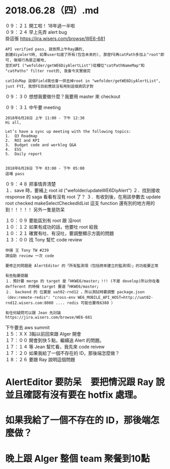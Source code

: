 # 2018.06.28（四）.md

０９：２１ 開工啦！ 18年過一半啦  
０９：２４ 早上先弄 alert bug  
掛這張 https://jira.wisers.com/browse/WE6-681  
```
API verified pass, 就依照上午Ray講的, 
創建diyalert時, 如果user勾選了所有(包含未來的), 那麼FE再catPath多加上"root"即可, 後端行為是正確地, 
至於API ("wefolder/getWE6DiyAlertList")從欄位"catPathNameMap"和 "catPaths" filter root的, 我會今天實做完

catIdsMap 這個field我也會一併去掉root in "wefolder/getWE6DiyAlertList", just FYI, 我想FE目前應該沒有用到這個資訊才對
```
０９：３０ 想想我要做什麼？我要用 master 來 checkout  


０９：３１ 中午要 meeting  
```
2018年6月28日 上午 11:00 - 下午 12:30
Hi all,

Let’s have a sync up meeting with the following topics:
1.	Q3 Roadmap
2.	ROI and KPI
3.	Budget code and worklog Q&A
4.	ESS
5.	Daily report


2018年6月28日 下午 03:00 - 下午 05:00 
這場 pass
```

０９：４８ 把事情弄清楚  
１．save 時，要補上 root id ("wefolder/updateWE6DiyAlert")
２．找到接收 response 的 saga 看看有沒有 root 了？
３．有收到後，在用該參數去 update root checked
makeSelectCheckedIdList 這支 function 還有別的地方用的到！！！！！ 另外一隻是防呆  

１０：０９ 要能區別有 root 跟 沒root  
１０：１２ 如果有成功的話，他要吐 root 給我  
１０：２１ 確實有吐、有沒吐，要調整顯示方面的問題  
１３：００ 找 Tony 幫忙 code review  
```
仲揚 王 Tony TW #239 
請協助 review 一次 code

要修正的問題是 AlertEditor 的「所有監測項（包括將來建立的監測項）」的功能要正常

有些點要提醒
１．預計要 merge 的 target 是「HKWE6/master」!!! (不是 develop)所以你在看 defferent 的時候 target 要選「HKWE6/master」
２． backend 的 位置是 uat02-rnd12 ，所以測試時要調整 package.json
（dev:remote-redis": "cross-env WE6_MOBILE_API_HOST=http://uat02-rnd12.wisers.com:8080 .... redis 可能也要改6380 ）

有任何疑問可以跟 Jean 先討論
https://jira.wisers.com/browse/WE6-681
```
下午要去 aws summit  
１５：ＸＸ 3點以前回來跟 Alger 開會  
１７：００ 開會到快５點，繼續追 Alert 的問題。  
１７：１４ 等 Jean 幫忙看，我先來 code reivew  
１７：２０ 如果我給了一個不存在的 ID，那後端怎麼做？  
１８：２６ 要跟 Ray 說明這個問題  

# AlertEditor 要防呆　要把情況跟 Ray 說　並且確認有沒有要在 hotfix 處理。
# 如果我給了一個不存在的 ID，那後端怎麼做？ 

# 晚上跟 Alger 整個 team 聚餐到10點
